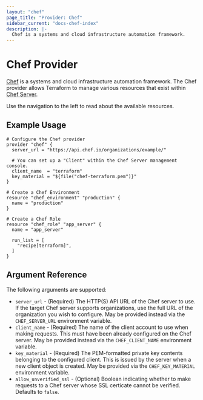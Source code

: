 ```yaml
---
layout: "chef"
page_title: "Provider: Chef"
sidebar_current: "docs-chef-index"
description: |-
  Chef is a systems and cloud infrastructure automation framework.
---
```


# Chef Provider

[Chef](https://www.chef.io/) is a systems and cloud infrastructure automation
framework. The Chef provider allows Terraform to manage various resources
that exist within [Chef Server](http://docs.chef.io/chef_server.html).

Use the navigation to the left to read about the available resources.

## Example Usage

```hcl
# Configure the Chef provider
provider "chef" {
  server_url = "https://api.chef.io/organizations/example/"

  # You can set up a "Client" within the Chef Server management console.
  client_name  = "terraform"
  key_material = "${file("chef-terraform.pem")}"
}

# Create a Chef Environment
resource "chef_environment" "production" {
  name = "production"
}

# Create a Chef Role
resource "chef_role" "app_server" {
  name = "app_server"

  run_list = [
    "recipe[terraform]",
  ]
}
```

## Argument Reference

The following arguments are supported:

* `server_url` - (Required) The HTTP(S) API URL of the Chef server to use. If
  the target Chef server supports organizations, use the full URL of the
  organization you wish to configure. May be provided instead via the
  ``CHEF_SERVER_URL`` environment variable.
* `client_name` - (Required) The name of the client account to use when making
  requests. This must have been already configured on the Chef server.
  May be provided instead via the ``CHEF_CLIENT_NAME`` environment variable.
* `key_material` - (Required) The PEM-formatted private key contents belonging to
  the configured client. This is issued by the server when a new client object
  is created. May be provided via the
  ``CHEF_KEY_MATERIAL`` environment variable.
* `allow_unverified_ssl` - (Optional) Boolean indicating whether to make
  requests to a Chef server whose SSL certicate cannot be verified. Defaults
  to ``false``.
